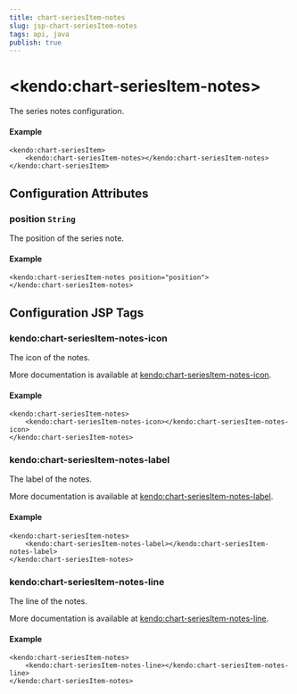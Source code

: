 ```yaml
---
title: chart-seriesItem-notes
slug: jsp-chart-seriesItem-notes
tags: api, java
publish: true
---
```


# \<kendo:chart-seriesItem-notes\>

The series notes configuration.

#### Example
    <kendo:chart-seriesItem>
        <kendo:chart-seriesItem-notes></kendo:chart-seriesItem-notes>
    </kendo:chart-seriesItem>

## Configuration Attributes

### position `String`

The position of the series note.

#### Example
    <kendo:chart-seriesItem-notes position="position">
    </kendo:chart-seriesItem-notes>


##  Configuration JSP Tags

### kendo:chart-seriesItem-notes-icon

The icon of the notes.

More documentation is available at [kendo:chart-seriesItem-notes-icon](chart/seriesitem-notes-icon).

#### Example

    <kendo:chart-seriesItem-notes>
        <kendo:chart-seriesItem-notes-icon></kendo:chart-seriesItem-notes-icon>
    </kendo:chart-seriesItem-notes>

### kendo:chart-seriesItem-notes-label

The label of the notes.

More documentation is available at [kendo:chart-seriesItem-notes-label](chart/seriesitem-notes-label).

#### Example

    <kendo:chart-seriesItem-notes>
        <kendo:chart-seriesItem-notes-label></kendo:chart-seriesItem-notes-label>
    </kendo:chart-seriesItem-notes>

### kendo:chart-seriesItem-notes-line

The line of the notes.

More documentation is available at [kendo:chart-seriesItem-notes-line](chart/seriesitem-notes-line).

#### Example

    <kendo:chart-seriesItem-notes>
        <kendo:chart-seriesItem-notes-line></kendo:chart-seriesItem-notes-line>
    </kendo:chart-seriesItem-notes>

